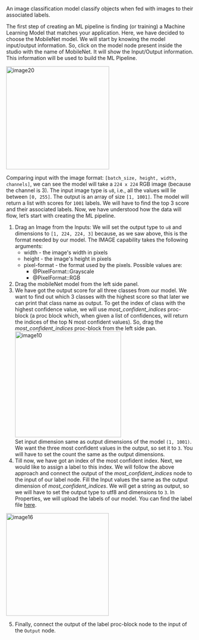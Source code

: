 An image classification model classify objects when fed with images to their associated labels.

The first step of creating an ML pipeline is finding (or training) a Machine Learning Model that matches your application. Here, we have decided to choose the MobileNet model. We will start by knowing the model input/output information. So, click on the model node present inside the studio with the name of MobileNet. It will show the Input/Output information. This information will be used to build the ML Pipeline.

<img width="277" alt="image20" src="https://user-images.githubusercontent.com/50593567/156826227-5c1f2a9b-6f3c-4416-bdce-e3a8a4b7f35c.png">

Comparing input with the image format: `[batch_size, height, width, channels]`, we can see the model will take a `224 x 224` RGB image (because the channel is 3). The input image type is `u8`, i.e., all the values will lie between `[0, 255]`. The output is an array of size `[1, 1001]`. The model will return a list with scores for `1001` labels. We will have to find the top 3 score and their associated labels. Now, we have understood how the data will flow, let’s start with creating the ML pipeline.

1. Drag an Image from the Inputs:
   We will set the output type to `u8` and dimensions to `[1, 224, 224, 3]` because, as we saw above, this is the format needed by our model.
   The IMAGE capability takes the following arguments:
   - width - the image's width in pixels
   - height - the image's height in pixels
   - pixel-format - the format used by the pixels. Possible values are:
        - @PixelFormat::Grayscale
        - @PixelFormat::RGB
2. Drag the mobileNet model from the left side panel.
3. We have got the output score for all three classes from our model. We want to find out which 3 classes with the highest score so that later we can print that class name as output. To get the index of class with the highest confidence value, we will use _most_confident_indices_ proc-block (a proc block which, when given a list of confidences, will return the indices of the top N most confident values). So, drag the _most_confident_indices_ proc-block from the left side pan.
   <img width="285" alt="image10" src="https://user-images.githubusercontent.com/50593567/156827144-24857ec4-aca5-40fa-bc74-000937624ea5.png">  
   Set input dimension same as output dimensions of the model `(1, 1001)`. We want the three most confident values in the output, so set it to `3`. You will have to set the count the same as the output dimensions.
4. Till now, we have got an index of the most confident index. Next, we would like to assign a label to this index. We will follow the above approach and connect the output of the _most_confident_indices_ node to the input of our label node. Fill the Input values the same as the output dimension of _most_confident_indices_. We will get a string as output, so we will have to set the output type to utf8 and dimensions to `3`. In Properties, we will upload the labels of our model. You can find the label file [here](https://drive.google.com/file/d/1m_NQi-P_6LIOraUIY-JOAH36oBp7bs1O/view?usp=sharing).

<img width="276" alt="image16" src="https://user-images.githubusercontent.com/50593567/156817972-5f0e209c-1da3-46de-9387-eb860b02fc9e.png">

5. Finally, connect the output of the label proc-block node to the input of the `Output` node.
